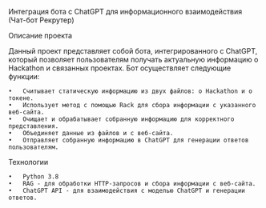 Интеграция бота с ChatGPT для информационного взаимодействия (Чат-бот Рекрутер)

Описание проекта

Данный проект представляет собой бота, интегрированного с ChatGPT, который позволяет пользователям получать актуальную информацию о Hackathon и связанных проектах. Бот осуществляет следующие функции:

	•	Считывает статическую информацию из двух файлов: о Hackathon и о токене.
	•	Использует метод с помощью Rack для сбора информации с указанного веб-сайта.
	•	Очищает и обрабатывает собранную информацию для корректного представления.
	•	Объединяет данные из файлов и с веб-сайта.
	•	Отправляет собранную информацию в ChatGPT для генерации ответов пользователям.

Технологии

	•	Python 3.8
	•	RAG - для обработки HTTP-запросов и сбора информации с веб-сайта.
	•	ChatGPT API - для взаимодействия с моделью ChatGPT и генерации ответов.
